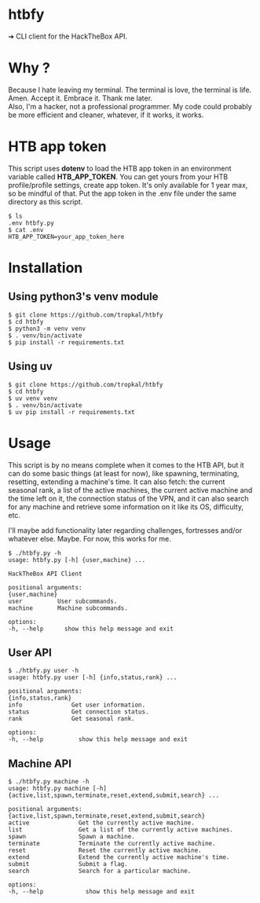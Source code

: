 # htbfy
➔ CLI client for the HackTheBox API.

# Why ?
Because I hate leaving my terminal. The terminal is love, the terminal is life. Amen. Accept it. Embrace it. Thank me later.  
Also, I'm a hacker, not a professional programmer. My code could probably be more efficient and cleaner, whatever, if it works, it works.

# HTB app token
This script uses **dotenv** to load the HTB app token in an environment variable called **HTB_APP_TOKEN**. You can get yours from your HTB profile/profile settings, create app token. It's only available for 1 year max, so be mindful of that. Put the app token in the .env file under the same directory as this script.  
```
$ ls
.env htbfy.py
$ cat .env
HTB_APP_TOKEN=your_app_token_here
```

# Installation
## Using python3's venv module
```
$ git clone https://github.com/tropkal/htbfy
$ cd htbfy  
$ python3 -m venv venv  
$ . venv/bin/activate  
$ pip install -r requirements.txt
```
## Using uv
```
$ git clone https://github.com/tropkal/htbfy  
$ cd htbfy  
$ uv venv venv
$ . venv/bin/activate  
$ uv pip install -r requirements.txt
```
# Usage
This script is by no means complete when it comes to the HTB API, but it can do some basic things (at least for now), like spawning, terminating, resetting, extending a machine's time. It can also fetch: the current seasonal rank, a list of the active machines, the current active machine and the time left on it, the connection status of the VPN, and it can also search for any machine and retrieve some information on it like its OS, difficulty, etc.

I'll maybe add functionality later regarding challenges, fortresses and/or whatever else. Maybe. For now, this works for me.
```
$ ./htbfy.py -h
usage: htbfy.py [-h] {user,machine} ...

HackTheBox API Client

positional arguments:
{user,machine}
user          User subcommands.
machine       Machine subcommands.

options:
-h, --help      show this help message and exit
```
## User API
```
$ ./htbfy.py user -h
usage: htbfy.py user [-h] {info,status,rank} ...

positional arguments:
{info,status,rank}
info              Get user information.
status            Get connection status.
rank              Get seasonal rank.

options:
-h, --help          show this help message and exit
```
## Machine API
```
$ ./htbfy.py machine -h
usage: htbfy.py machine [-h] {active,list,spawn,terminate,reset,extend,submit,search} ...

positional arguments:
{active,list,spawn,terminate,reset,extend,submit,search}
active              Get the currently active machine.
list                Get a list of the currently active machines.
spawn               Spawn a machine.
terminate           Terminate the currently active machine.
reset               Reset the currently active machine.
extend              Extend the currently active machine's time.
submit              Submit a flag.
search              Search for a particular machine.

options:
-h, --help            show this help message and exit
```
